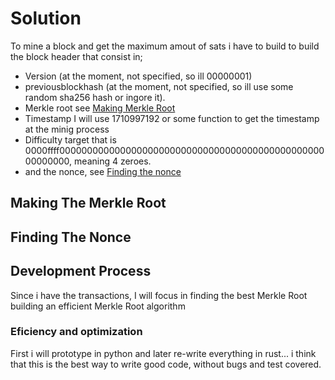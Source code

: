 # Solution
To mine a block and get the maximum amout of sats i have to build to build the block header that consist in;
- Version (at the moment, not specified, so ill 00000001)
- previousblockhash (at the moment, not specified, so ill use some random sha256 hash or ingore it).
- Merkle root see [Making Merkle Root](#Making_The_Merkle_Root)
- Timestamp I will use 1710997192 or some function to get the timestamp at the minig process
- Difficulty target that is 0000ffff00000000000000000000000000000000000000000000000000000000, meaning 4 zeroes.
- and the nonce, see [Finding the nonce](#Finding_The_Nonce)


## Making The Merkle Root


## Finding The Nonce


## Development Process
Since i have the transactions, I will focus in finding the best Merkle Root building an efficient Merkle Root algorithm

### Eficiency and optimization 
First i will prototype in python and later re-write everything in rust... i think that this is the best way to write good code, without bugs and test covered.